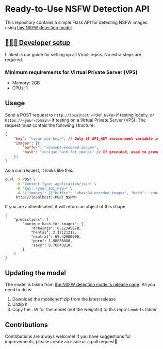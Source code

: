 # Ready-to-Use NSFW Detection API
This repository contains a simple Flask API for detecting NSFW images using [this NSFW detection model](https://pypi.org/project/nsfw-detector/).

## [👩🏼‍💻 Developer setup][setup-guide]
Linked is our guide for setting up all Vrooli repos. No extra steps are required.

### Minimum requirements for Virtual Private Server (VPS)
- Memory: 2GB  
- CPUs: 1

## Usage
Send a POST request to `http://localhost:<PORT_NSFW>` if testing locally, or `https://<your-domain>` if testing on a Virtual Private Server (VPS). The request must contain the following structure:

```json
{
    "key": "<your-api-key>", // Only if API_KEY environment variable is set
    "images": [{
        "buffer": "<base64-encoded-image>",
        "hash": "<unique-hash-for-image>" // If provided, used to prevent computing for the image if it is passed again
    }]
}
```

As a curl request, it looks like this:

```bash
curl -X POST \
     -H "Content-Type: application/json" \
     -H "key: <your_api_key>" \
     -d '{"images": [{"buffer": "<base64-encoded-image>", "hash": "<unique-hash-for-image>"}]}' \
     http://localhost:<PORT_NSFW>
```

If you are authenticated, it will return an object of this shape:

```
{
    "predictions": [
        "<unique-hash-for-image>": {
            "drawings": 0.12345678,
            "hentai": 2.12121212,
            "neutral": 69.42000000,
            "porn": 1.88888888,
            "sexy": 8.76543210,
        }
    ]
}
```

## Updating the model
The model is taken from [the NSFW detection model's release page](https://github.com/GantMan/nsfw_model/releases). All you need to do is: 
1. Download the mobilenet*.zip from the latest release
2. Unzip it  
3. Copy the `.h5` for the model (not the weights!) to this repo's `models` folder

## Contributions
Contributions are always welcome! If you have suggestions for improvements, please create an issue or a pull request💖


[setup-guide]: https://docs.vrooli.com/setup/getting_started.html
